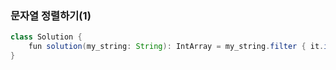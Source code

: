 ### 문자열 정렬하기(1)
```java
class Solution {
    fun solution(my_string: String): IntArray = my_string.filter { it.isDigit() }.map { it.digitToInt() }.toIntArray().sortedArray()
}
```